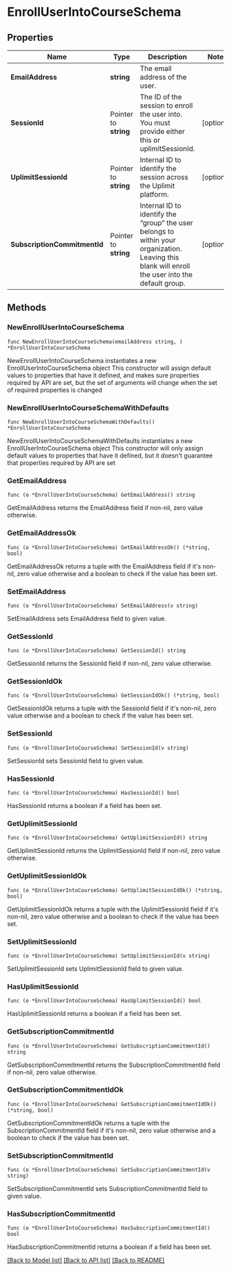 # EnrollUserIntoCourseSchema

## Properties

Name | Type | Description | Notes
------------ | ------------- | ------------- | -------------
**EmailAddress** | **string** | The email address of the user. | 
**SessionId** | Pointer to **string** | The ID of the session to enroll the user into. You must provide either this or uplimitSessionId. | [optional] 
**UplimitSessionId** | Pointer to **string** | Internal ID to identify the session across the Uplimit platform. | [optional] 
**SubscriptionCommitmentId** | Pointer to **string** | Internal ID to identify the “group” the user belongs to within your organization. Leaving this blank will enroll the user into the default group. | [optional] 

## Methods

### NewEnrollUserIntoCourseSchema

`func NewEnrollUserIntoCourseSchema(emailAddress string, ) *EnrollUserIntoCourseSchema`

NewEnrollUserIntoCourseSchema instantiates a new EnrollUserIntoCourseSchema object
This constructor will assign default values to properties that have it defined,
and makes sure properties required by API are set, but the set of arguments
will change when the set of required properties is changed

### NewEnrollUserIntoCourseSchemaWithDefaults

`func NewEnrollUserIntoCourseSchemaWithDefaults() *EnrollUserIntoCourseSchema`

NewEnrollUserIntoCourseSchemaWithDefaults instantiates a new EnrollUserIntoCourseSchema object
This constructor will only assign default values to properties that have it defined,
but it doesn't guarantee that properties required by API are set

### GetEmailAddress

`func (o *EnrollUserIntoCourseSchema) GetEmailAddress() string`

GetEmailAddress returns the EmailAddress field if non-nil, zero value otherwise.

### GetEmailAddressOk

`func (o *EnrollUserIntoCourseSchema) GetEmailAddressOk() (*string, bool)`

GetEmailAddressOk returns a tuple with the EmailAddress field if it's non-nil, zero value otherwise
and a boolean to check if the value has been set.

### SetEmailAddress

`func (o *EnrollUserIntoCourseSchema) SetEmailAddress(v string)`

SetEmailAddress sets EmailAddress field to given value.


### GetSessionId

`func (o *EnrollUserIntoCourseSchema) GetSessionId() string`

GetSessionId returns the SessionId field if non-nil, zero value otherwise.

### GetSessionIdOk

`func (o *EnrollUserIntoCourseSchema) GetSessionIdOk() (*string, bool)`

GetSessionIdOk returns a tuple with the SessionId field if it's non-nil, zero value otherwise
and a boolean to check if the value has been set.

### SetSessionId

`func (o *EnrollUserIntoCourseSchema) SetSessionId(v string)`

SetSessionId sets SessionId field to given value.

### HasSessionId

`func (o *EnrollUserIntoCourseSchema) HasSessionId() bool`

HasSessionId returns a boolean if a field has been set.

### GetUplimitSessionId

`func (o *EnrollUserIntoCourseSchema) GetUplimitSessionId() string`

GetUplimitSessionId returns the UplimitSessionId field if non-nil, zero value otherwise.

### GetUplimitSessionIdOk

`func (o *EnrollUserIntoCourseSchema) GetUplimitSessionIdOk() (*string, bool)`

GetUplimitSessionIdOk returns a tuple with the UplimitSessionId field if it's non-nil, zero value otherwise
and a boolean to check if the value has been set.

### SetUplimitSessionId

`func (o *EnrollUserIntoCourseSchema) SetUplimitSessionId(v string)`

SetUplimitSessionId sets UplimitSessionId field to given value.

### HasUplimitSessionId

`func (o *EnrollUserIntoCourseSchema) HasUplimitSessionId() bool`

HasUplimitSessionId returns a boolean if a field has been set.

### GetSubscriptionCommitmentId

`func (o *EnrollUserIntoCourseSchema) GetSubscriptionCommitmentId() string`

GetSubscriptionCommitmentId returns the SubscriptionCommitmentId field if non-nil, zero value otherwise.

### GetSubscriptionCommitmentIdOk

`func (o *EnrollUserIntoCourseSchema) GetSubscriptionCommitmentIdOk() (*string, bool)`

GetSubscriptionCommitmentIdOk returns a tuple with the SubscriptionCommitmentId field if it's non-nil, zero value otherwise
and a boolean to check if the value has been set.

### SetSubscriptionCommitmentId

`func (o *EnrollUserIntoCourseSchema) SetSubscriptionCommitmentId(v string)`

SetSubscriptionCommitmentId sets SubscriptionCommitmentId field to given value.

### HasSubscriptionCommitmentId

`func (o *EnrollUserIntoCourseSchema) HasSubscriptionCommitmentId() bool`

HasSubscriptionCommitmentId returns a boolean if a field has been set.


[[Back to Model list]](../README.md#documentation-for-models) [[Back to API list]](../README.md#documentation-for-api-endpoints) [[Back to README]](../README.md)


